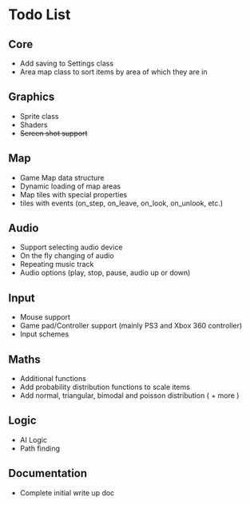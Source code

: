 Todo List
=========

Core
----

* Add saving to Settings class
* Area map class to sort items by area of which they are in

Graphics
--------

* Sprite class
* Shaders
* ~~Screen shot support~~

Map
---

* Game Map data structure
* Dynamic loading of map areas
* Map tiles with special properties
* tiles with events (on_step, on_leave, on_look, on_unlook, etc.)

Audio
-----

* Support selecting audio device
* On the fly changing of audio
* Repeating music track
* Audio options (play, stop, pause, audio up or down)

Input
-----

* Mouse support
* Game pad/Controller support (mainly PS3 and Xbox 360 controller)
* Input schemes

Maths
-----

* Additional functions
* Add probability distribution functions to scale items
* Add normal, triangular, bimodal and poisson distribution ( + more )

Logic
-----

* AI Logic
* Path finding

Documentation
-------------

* Complete initial write up doc
